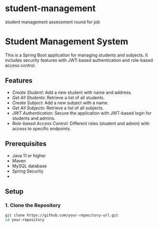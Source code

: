 # student-management
student management assessment round for job
# Student Management System

This is a Spring Boot application for managing students and subjects. It includes security features with JWT-based authentication and role-based access control.

## Features

- *Create Student*: Add a new student with name and address.
- *Get All Students*: Retrieve a list of all students.
- *Create Subject*: Add a new subject with a name.
- *Get All Subjects*: Retrieve a list of all subjects.
- *JWT Authentication*: Secure the application with JWT-based login for students and admins.
- *Role-based Access Control*: Different roles (student and admin) with access to specific endpoints.

## Prerequisites

- Java 11 or higher
- Maven 
- MySQL database
- Spring Security
-  
## Setup

### 1. Clone the Repository

```bash
git clone https://github.com/your-repository-url.git
cd your-repository

